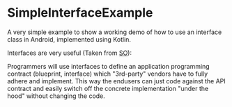 # SimpleInterfaceExample

A very simple example to show a working demo of how to use an interface class in Android, implemented using Kotlin. 

Interfaces are very useful (Taken from [SO](https://stackoverflow.com/questions/2586389/when-should-i-use-an-interface-in-java)): 

Programmers will use interfaces to define an application programming contract (blueprint, interface) which "3rd-party" vendors have to fully adhere and implement. 
This way the endusers can just code against the API contract and easily switch off the concrete implementation "under the hood" without changing the code. 
